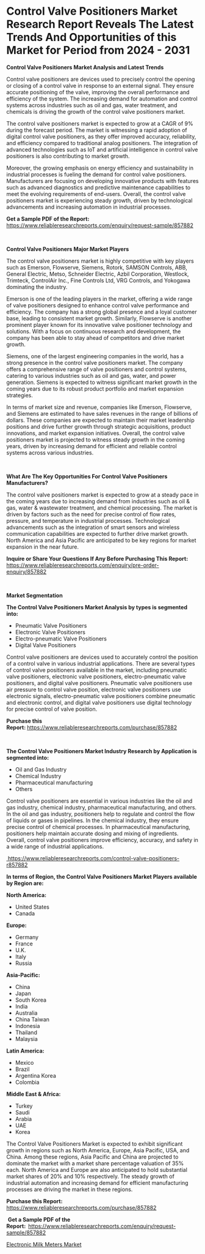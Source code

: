 <p><h1>Control Valve Positioners Market Research Report Reveals The Latest Trends And Opportunities of this Market for Period from 2024 - 2031</h1></p><p><strong>Control Valve Positioners Market Analysis and Latest Trends</strong></p>
<p><p>Control valve positioners are devices used to precisely control the opening or closing of a control valve in response to an external signal. They ensure accurate positioning of the valve, improving the overall performance and efficiency of the system. The increasing demand for automation and control systems across industries such as oil and gas, water treatment, and chemicals is driving the growth of the control valve positioners market.</p><p>The control valve positioners market is expected to grow at a CAGR of 9% during the forecast period. The market is witnessing a rapid adoption of digital control valve positioners, as they offer improved accuracy, reliability, and efficiency compared to traditional analog positioners. The integration of advanced technologies such as IoT and artificial intelligence in control valve positioners is also contributing to market growth.</p><p>Moreover, the growing emphasis on energy efficiency and sustainability in industrial processes is fueling the demand for control valve positioners. Manufacturers are focusing on developing innovative products with features such as advanced diagnostics and predictive maintenance capabilities to meet the evolving requirements of end-users. Overall, the control valve positioners market is experiencing steady growth, driven by technological advancements and increasing automation in industrial processes.</p></p>
<p><strong>Get a Sample PDF of the Report:&nbsp;</strong> <a href="https://www.reliableresearchreports.com/enquiry/request-sample/857882">https://www.reliableresearchreports.com/enquiry/request-sample/857882</a></p>
<p>&nbsp;</p>
<p><strong>Control Valve Positioners Major Market Players</strong></p>
<p><p>The control valve positioners market is highly competitive with key players such as Emerson, Flowserve, Siemens, Rotork, SAMSON Controls, ABB, General Electric, Metso, Schneider Electric, Azbil Corporation, Westlock, Trimteck, ControlAir Inc., Fine Controls Ltd, VRG Controls, and Yokogawa dominating the industry.</p><p>Emerson is one of the leading players in the market, offering a wide range of valve positioners designed to enhance control valve performance and efficiency. The company has a strong global presence and a loyal customer base, leading to consistent market growth. Similarly, Flowserve is another prominent player known for its innovative valve positioner technology and solutions. With a focus on continuous research and development, the company has been able to stay ahead of competitors and drive market growth.</p><p>Siemens, one of the largest engineering companies in the world, has a strong presence in the control valve positioners market. The company offers a comprehensive range of valve positioners and control systems, catering to various industries such as oil and gas, water, and power generation. Siemens is expected to witness significant market growth in the coming years due to its robust product portfolio and market expansion strategies.</p><p>In terms of market size and revenue, companies like Emerson, Flowserve, and Siemens are estimated to have sales revenues in the range of billions of dollars. These companies are expected to maintain their market leadership positions and drive further growth through strategic acquisitions, product innovations, and market expansion initiatives. Overall, the control valve positioners market is projected to witness steady growth in the coming years, driven by increasing demand for efficient and reliable control systems across various industries.</p></p>
<p>&nbsp;</p>
<p><strong>What Are The Key Opportunities For Control Valve Positioners Manufacturers?</strong></p>
<p><p>The control valve positioners market is expected to grow at a steady pace in the coming years due to increasing demand from industries such as oil & gas, water & wastewater treatment, and chemical processing. The market is driven by factors such as the need for precise control of flow rates, pressure, and temperature in industrial processes. Technological advancements such as the integration of smart sensors and wireless communication capabilities are expected to further drive market growth. North America and Asia Pacific are anticipated to be key regions for market expansion in the near future.</p></p>
<p><strong>Inquire or Share Your Questions If Any Before Purchasing This Report:</strong> <a href="https://www.reliableresearchreports.com/enquiry/pre-order-enquiry/857882">https://www.reliableresearchreports.com/enquiry/pre-order-enquiry/857882</a></p>
<p>&nbsp;</p>
<p><strong>Market Segmentation</strong></p>
<p><strong>The Control Valve Positioners Market Analysis by types is segmented into:</strong></p>
<p><ul><li>Pneumatic Valve Positioners</li><li>Electronic Valve Positioners</li><li>Electro-pneumatic Valve Positioners</li><li>Digital Valve Positioners</li></ul></p>
<p><p>Control valve positioners are devices used to accurately control the position of a control valve in various industrial applications. There are several types of control valve positioners available in the market, including pneumatic valve positioners, electronic valve positioners, electro-pneumatic valve positioners, and digital valve positioners. Pneumatic valve positioners use air pressure to control valve position, electronic valve positioners use electronic signals, electro-pneumatic valve positioners combine pneumatic and electronic control, and digital valve positioners use digital technology for precise control of valve position.</p></p>
<p><strong>Purchase this Report:&nbsp;</strong><a href="https://www.reliableresearchreports.com/purchase/857882">https://www.reliableresearchreports.com/purchase/857882</a></p>
<p>&nbsp;</p>
<p><strong>The Control Valve Positioners Market Industry Research by Application is segmented into:</strong></p>
<p><ul><li>Oil and Gas Industry</li><li>Chemical Industry</li><li>Pharmaceutical manufacturing</li><li>Others</li></ul></p>
<p><p>Control valve positioners are essential in various industries like the oil and gas industry, chemical industry, pharmaceutical manufacturing, and others. In the oil and gas industry, positioners help to regulate and control the flow of liquids or gases in pipelines. In the chemical industry, they ensure precise control of chemical processes. In pharmaceutical manufacturing, positioners help maintain accurate dosing and mixing of ingredients. Overall, control valve positioners improve efficiency, accuracy, and safety in a wide range of industrial applications.</p></p>
<p><a href="https://www.reliableresearchreports.com/control-valve-positioners-r857882">&nbsp;https://www.reliableresearchreports.com/control-valve-positioners-r857882</a></p>
<p><strong>In terms of Region, the Control Valve Positioners Market Players available by Region are:</strong></p>
<p>
    <p> <strong> North America: </strong>
        <ul>
            <li>United States</li>
            <li>Canada</li>
        </ul>
        </p> 
    <p> <strong> Europe: </strong>
        <ul>
            <li>Germany</li>
            <li>France</li>
            <li>U.K.</li>
            <li>Italy</li>
            <li>Russia</li>
        </ul>
        </p> 
    <p> <strong> Asia-Pacific: </strong>
        <ul>
            <li>China</li>
            <li>Japan</li>
            <li>South Korea</li>
            <li>India</li>
            <li>Australia</li>
            <li>China Taiwan</li>
            <li>Indonesia</li>
            <li>Thailand</li>
            <li>Malaysia</li>
        </ul>
        </p> 
    <p> <strong> Latin America: </strong>
        <ul>
            <li>Mexico</li>
            <li>Brazil</li>
            <li>Argentina Korea</li>
            <li>Colombia</li>
        </ul>
        </p> 
    <p> <strong> Middle East & Africa: </strong>
        <ul>
            <li>Turkey</li>
            <li>Saudi</li>
            <li>Arabia</li>
            <li>UAE</li>
            <li>Korea</li>
        </ul>
    </p>
    </p>
<p><p>The Control Valve Positioners Market is expected to exhibit significant growth in regions such as North America, Europe, Asia Pacific, USA, and China. Among these regions, Asia Pacific and China are projected to dominate the market with a market share percentage valuation of 35% each. North America and Europe are also anticipated to hold substantial market shares of 20% and 10% respectively. The steady growth of industrial automation and increasing demand for efficient manufacturing processes are driving the market in these regions.</p></p>
<p><strong>Purchase this Report: </strong><a href="https://www.reliableresearchreports.com/purchase/857882">https://www.reliableresearchreports.com/purchase/857882</a></p>
<p>&nbsp;<strong>Get a Sample PDF of the Report:&nbsp;&nbsp;</strong><a href="https://www.reliableresearchreports.com/enquiry/request-sample/857882">https://www.reliableresearchreports.com/enquiry/request-sample/857882</a></p>
<p><strong></strong></p>
<p><p><a href="https://github.com/BryceTownsendr/Market-Research-Report-List-4/blob/main/electronic-milk-meters-market.md">Electronic Milk Meters Market</a></p></p>